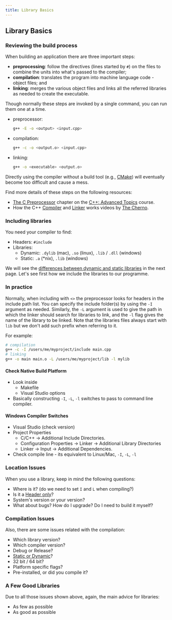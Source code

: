 ```yaml
---
title: Library Basics
---
```


## Library Basics

### Reviewing the build process

When building an application there are three important steps:

- **preprocessing**: follow the directives (lines started by `#`) on the files to combine the units into what's passed to the compiler;
- **compilation**: translates the program into machine language code - object files;  and
- **linking**: merges the various object files and links all the referred libraries as needed to create the executable.

Though normally these steps are invoked by a single command, you can run them one at a time.

- preprocessor:

  ```bash
  g++ -E -o <output> <input.cpp>
  ```
- compilation:

  ```bash
  g++ -c -o <output.o> <input.cpp>
  ```
- linking:

  ```bash
  g++ -o <executable> <output.o>
  ```

Directly using the compiler without a build tool (e.g., [CMake][lesson-cmake]) will eventually become too difficult and cause a mess.


Find more details of these steps on the following resources:

- [The C Preprocessor][CppAdv6] chapter on the [C++: Advanced Topics][CppAdv] course.
- How the C++ [Compiler][CppChernoCompiler] and [Linker][CppChernoLinker] works videos by [The Cherno][Cherno].

### Including libraries

You need your compiler to find:

* Headers: `#include`
* Libraries:
    * Dynamic: `.dylib` (mac), `.so` (linux), `.lib` / `.dll` (windows)
    * Static: `.a` (*nix), `.lib` (windows)

We will see the [differences between dynamic and static libraries][lesson-DynVsSt] in the next page.
Let's see first how we include the libraries to our programme.

### In practice

Normally, when including with `<>` the preprocessor looks for headers in the include path list.
You can specify the include folder(s) by using the `-I` argument as needed.
Similarly, the `-L` argument is used to give the path in which the linker should search for libraries to link,
and the `-l` flag gives the name of the library to be linked. Note that the libraries files always start with `lib`
but we don't add such prefix when referring to it.

For example:

```bash
# compilation
g++ -c -I /users/me/myproject/include main.cpp
# linking
g++ -o main main.o -L /users/me/myproject/lib -l mylib
```

#### Check Native Build Platform

* Look inside
    * Makefile
    * Visual Studio options
* Basically constructing `-I`, `-L`, `-l` switches to pass to command line compiler.


#### Windows Compiler Switches

* Visual Studio (check version)
* Project Properties
    * C/C++ -> Additional Include Directories.
    * Configuration Properties -> Linker -> Additional Library Directories
    * Linker -> Input -> Additional Dependencies.
* Check compile line - its equivalent to Linux/Mac, `-I`, `-L`, `-l`


### Location Issues

When you use a library, keep in mind the following questions:

* Where is it? (do we need to set `I` and `L` when compiling?)
* Is it a [Header only][header-only-wiki]?
* System's version or your version?
* What about bugs? How do I upgrade? Do I need to build it myself?


### Compilation Issues

Also, there are some issues related with the compilation:

* Which library version?
* Which compiler version?
* Debug or Release?
* [Static or Dynamic][learncpp-static-dynamic]?
* 32 bit / 64 bit?
* Platform specific flags?
* Pre-installed, or did you compile it?


### A Few Good Libraries

Due to all those issues shown above, again, the main advice for libraries:

* As few as possible
* As good as possible

[CppAdv]: https://www.linkedin.com/learning/c-plus-plus-advanced-topics/
[CppAdv6]: https://www.linkedin.com/learning/c-plus-plus-advanced-topics/about-the-preprocessor
[lesson-cmake]: ../01research/sec04CMakeBasics.html
[CppChernoCompiler]: https://www.youtube.com/watch?v=3tIqpEmWMLI
[CppChernoLinker]: https://www.youtube.com/watch?v=H4s55GgAg0I
[Cherno]: https://www.youtube.com/channel/UCQ-W1KE9EYfdxhL6S4twUNw
[lesson-DynVsSt]: ./sec02LinkingLibraries.html
[header-only-wiki]: https://en.wikipedia.org/wiki/Header-only
[learncpp-static-dynamic]: http://www.learncpp.com/cpp-tutorial/a1-static-and-dynamic-libraries/
